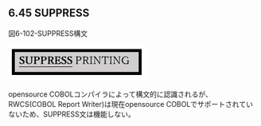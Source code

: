 ## 6.45 SUPPRESS

図6-102-SUPPRESS構文

![alt text](Image/6-102-Suppress.png)

opensource COBOLコンパイラによって構文的に認識されるが、RWCS(COBOL Report Writer)は現在opensource COBOLでサポートされていないため、SUPPRESS文は機能しない。